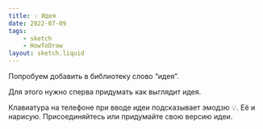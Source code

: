 ```yaml
---
title: 💡 Идея
date: 2022-07-09
tags:
    - sketch
    - HowToDraw
layout: sketch.liquid
---
```


Попробуем добавить в библиотеку слово “идея”.

Для этого нужно сперва придумать как выглядит идея.

Клавиатура на телефоне при вводе идеи подсказывает эмодзю 💡. Её и нарисую. Присоединяйтесь или придумайте свою версию идеи.
